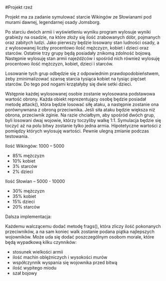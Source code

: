 #Projekt rzeź

Projekt ma za zadanie symulować starcie Wikingów ze Słowianami pod murami dawnej, legendarnej osady Jomsborg. 

Po starciu dwóch armii i wyświetleniu wyniku program wylosuje wyniki grabieży na osadzie, na które złoży się ilość zrabowanych dóbr, pojmanych oraz zabitych ludzi.
Jako pierwszy będzie losowany stan ludności osady, a z wylosowanej liczby procentowo ilość mężczyzn, kobiet i dzieci oraz starców. Ostatnie trzy grupy będą posiadały znikomą zdolność bojową. 
Następnie wylosuję stan armii najeźdźców i spośród nich również wylosuję procentowo ilość mężczyzn, kobiet, dzieci i starców.

Losowanie tych grup odbędzie się z odpowiednim prawdopodobieństwem, żeby zminimalizować szansę starcia tysiąca kobiet na tysiąc pięćset starców. Do tego pod nogami krzątałyby się dwie setki dzieci.

Wstępnie każdej wylosowanej osobie zostanie wylosowana podstawowa wartość obrony. Każda obiekt reprezentujący osobę będzie posiadał metodę attack(), która będzie losować siłę ataku, a następnie zostanie ona porównywnana z obroną przeciwnika. Jeśli siła ataku będzie większa niż obrona, przeciwnik zginie. Na razie chciałbym, aby spośród dwóch grup, byli losowani dwaj wojowie, którzy toczyliby walkę 1:1. 
Symulacja będzie się toczyć aż na polu bitwy zostanie tylko jedna armia.
Hipotetyczne wartości z pomiędzy których wylosuję wartości. Pewnie ulegną zmianie podczas testowania.

Ilość Wikingów: 1000 – 5000 
- 85% mężczyzn
- 10% kobiet
- 3% starców
- 2% dzieci

Ilość Słowian – 5000 - 10000
- 30% mężczyzn
- 35% kobiet
- 15% dzieci
- 20% starców


Dalsza implementacja: 

Każdemu walczącemu dodać metodę frags(), która zliczy ilość pokonanych przeciwników, a na sam koniec walk zostanie podana piątka najlepszych wojowników.
Może uda się dodać poszczególnym osobom morale, które będą wypadkową kilku czynników:

- stosunek wielkości armii
- ilość machin oblężniczych i wysokości murów
- współczynnik wyspania się wojownika przed bitwą
- ilość wypitego miodu
- szał bojowy
